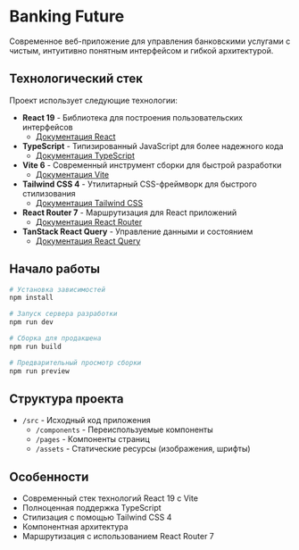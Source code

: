 # Banking Future

Современное веб-приложение для управления банковскими услугами с чистым, интуитивно понятным интерфейсом и гибкой архитектурой.

## Технологический стек

Проект использует следующие технологии:

- **React 19** - Библиотека для построения пользовательских интерфейсов
  - [Документация React](https://react.dev/)
- **TypeScript** - Типизированный JavaScript для более надежного кода
  - [Документация TypeScript](https://www.typescriptlang.org/docs/)
- **Vite 6** - Современный инструмент сборки для быстрой разработки
  - [Документация Vite](https://vitejs.dev/guide/)
- **Tailwind CSS 4** - Утилитарный CSS-фреймворк для быстрого стилизования
  - [Документация Tailwind CSS](https://tailwindcss.com/docs)
- **React Router 7** - Маршрутизация для React приложений
  - [Документация React Router](https://reactrouter.com/en/main)
- **TanStack React Query** - Управление данными и состоянием
  - [Документация React Query](https://tanstack.com/query/latest)

## Начало работы

```bash
# Установка зависимостей
npm install

# Запуск сервера разработки
npm run dev

# Сборка для продакшена
npm run build

# Предварительный просмотр сборки
npm run preview
```

## Структура проекта

- `/src` - Исходный код приложения
  - `/components` - Переиспользуемые компоненты
  - `/pages` - Компоненты страниц
  - `/assets` - Статические ресурсы (изображения, шрифты)

## Особенности

- Современный стек технологий React 19 с Vite
- Полноценная поддержка TypeScript
- Стилизация с помощью Tailwind CSS 4
- Компонентная архитектура
- Маршрутизация с использованием React Router 7
